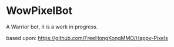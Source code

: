 # WowPixelBot

A Warrior bot, it is a work in progress.

based upon: https://github.com/FreeHongKongMMO/Happy-Pixels